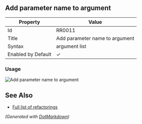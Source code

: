 ## Add parameter name to argument

| Property           | Value                          |
| ------------------ | ------------------------------ |
| Id                 | RR0011                         |
| Title              | Add parameter name to argument |
| Syntax             | argument list                  |
| Enabled by Default | &#x2713;                       |

### Usage

![Add parameter name to argument](../../images/refactorings/AddParameterNameToArgument.png)

## See Also

* [Full list of refactorings](Refactorings.md)


*\(Generated with [DotMarkdown](http://github.com/JosefPihrt/DotMarkdown)\)*